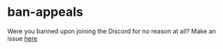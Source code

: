 # ban-appeals

Were you banned upon joining the Discord for no reason at all? Make an issue [here](https://github.com/Aliucord/ban-appeals/issues/new/choose)